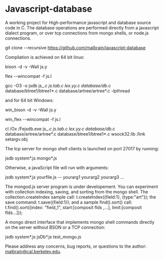 Javascript-database
===================

A working project for High-performance javascript and database source code in C.  The database operations are performed directly from a javascript dialect program, or over tcp connections from mongo shells, or node.js connections.

git clone --recursive https://github.com/malbrain/javascript-database

Compilation is achieved on 64 bit linux:

bison -d -v -Wall js.y

flex --wincompat -f js.l

gcc -O3 -o jsdb js_*.c js.tab.c lex.yy.c database/db*.c database/btree1/btree1*.c database/artree/artree*.c -lpthread

and for 64 bit Windows:

win_bison -d -v -Wall js.y

win_flex --wincompat -f js.l

cl /Ox /Fejsdb.exe js_*.c js.tab.c lex.yy.c database/db*.c database/artree/artree*.c database/btree1/btree1*.c wsock32.lib /link setargv.obj

The tcp server for mongo shell clients is launched on port 27017 by running:

jsdb system*.js mongo*.js

Otherwise, a javaScript file will run with arguments:

jsdb system*.js yourfile.js -- yourarg1 yourarg2 yourarg3 ...

The mongod.js server program is under developement.  You can experiment with collection indexing, saving, and sorting from the mongo shell.  The collection.createIndex sample call: t.createIndex({field:1}, {type:"art"}); the save command: t.save({field:1}); and a sample find().sort() call: t.find().sort({index: "field_1", start:[composit flds ,...], limit:[composit flds...]});

A mongo direct interface that implements mongo shell commands directly on the server without BSON or a TCP connection:

jsdb system*.js jsDb*.js test_mongo.js

Please address any concerns, bug reports, or questions to the author: malbrain@cal.berkeley.edu.

